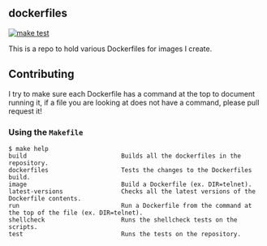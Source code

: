 ## dockerfiles

[![make test](https://github.com/jessfraz/dockerfiles/workflows/make%20test/badge.svg)](https://github.com/jessfraz/dockerfiles/actions?query=workflow%3A%22make+test%22+branch%3Amaster)

This is a repo to hold various Dockerfiles for images I create.

## Contributing

I try to make sure each Dockerfile has a command at the top to document running it,
if a file you are looking at does not have a command, please
pull request it!


### Using the `Makefile`

```
$ make help
build                          Builds all the dockerfiles in the repository.
dockerfiles                    Tests the changes to the Dockerfiles build.
image                          Build a Dockerfile (ex. DIR=telnet).
latest-versions                Checks all the latest versions of the Dockerfile contents.
run                            Run a Dockerfile from the command at the top of the file (ex. DIR=telnet).
shellcheck                     Runs the shellcheck tests on the scripts.
test                           Runs the tests on the repository.
```
